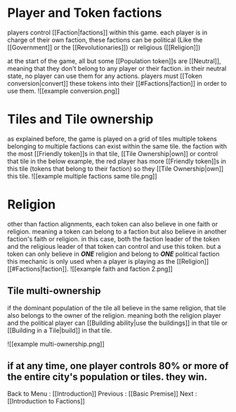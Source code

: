 # Player and Token factions
players control [[Faction|factions]] within this game. each player is in charge of their own faction, these factions can be political (Like the [[Government]] or the [[Revolutionaries]]) or religious ([[Religion]]) 

at the start of the game, all but some [[Population token]]s are [[Neutral]], meaning that they don't belong to any player or their faction. 
in their neutral state, no player can use them for any actions. players must [[Token conversion|convert]] these tokens into their [[#Factions|faction]] in order to use them.
![[example conversion.png]]

# Tiles and Tile ownership
as explained before, the game is played on a grid of tiles
multiple tokens belonging to multiple factions can exist within the same tile. 
the faction with the most [[Friendly token]]s in that tile, [[Tile Ownership|own]] or control that tile
in the below example, the red player has more [[Friendly token]]s in this tile (tokens that belong to their faction) so they [[Tile Ownership|own]] this tile.
![[example multiple factions same tile.png]]

# Religion
other than faction alignments, each token can also believe in one faith or religion. meaning a token can belong to a faction but also believe in another faction's faith or religion. in this case, both the faction leader of the token and the religious leader of that token can control and use this token. but a token can only believe in ***ONE*** religion and belong to ***ONE*** political faction
this mechanic is only used when a player is playing as the [[Religion]] [[#Factions|faction]].
![[example faith and faction 2.png]]
## Tile multi-ownership
if the dominant population of the tile all believe in the same religion, that tile also belongs to the owner of the religion. meaning both the religion player and the political player can [[Building ability|use the buildings]] in that tile or [[Building in a Tile|build]] in that tile. 

![[example multi-ownership.png]]

## if at any time, one player controls 80% or more of the entire city's population or tiles. they win.


Back to Menu : [[Introduction]]
Previous : [[Basic Premise]]
Next : [[Introduction to Factions]]
